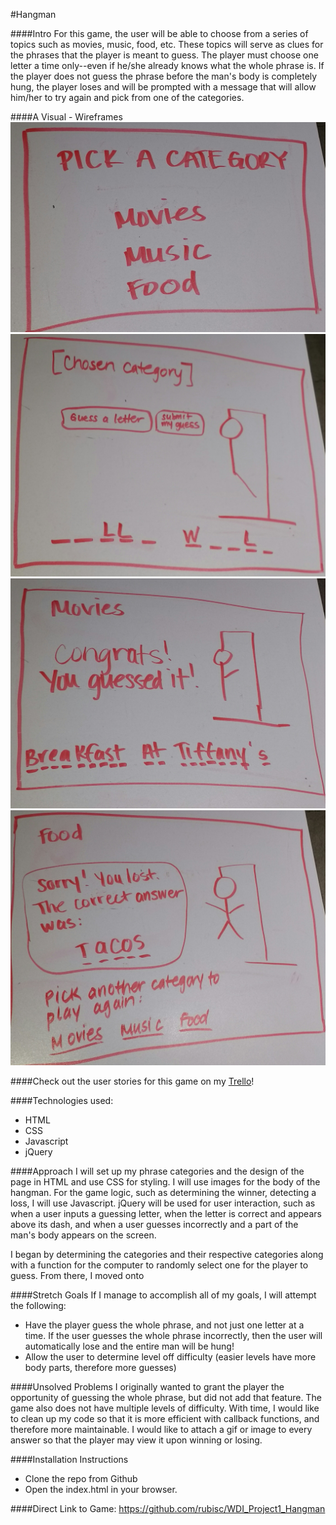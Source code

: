 #Hangman

####Intro
For this game, the user will be able to choose from a series of topics such as movies, music, food, etc. These topics will serve as clues for the phrases that the player is meant to guess. The player must choose one letter a time only--even if he/she already knows what the whole phrase is. If the player does not guess the phrase before the man's body is completely hung, the player loses and will be prompted with a message that will allow him/her to try again and pick from one of the categories.

####A Visual - Wireframes
![Wireframe1](./assets/Hangman_Wireframe1.jpg)
![Wireframe2](./assets/Hangman_Wireframe2.jpg)
![Wireframe3](./assets/Hangman_Wireframe3.jpg)
![Wireframe4](./assets/Hangman_Wireframe4.jpg)

####Check out the user stories for this game on my [Trello](https://trello.com/b/ot7Xo7QV/wdi-sm-43-project-1)!

####Technologies used:
+ HTML
+ CSS
+ Javascript
+ jQuery


####Approach
I will set up my phrase categories and the design of the page in HTML and use CSS for styling. I will use images for the body of the hangman. For the game logic, such as determining the winner, detecting a loss, I will use Javascript. jQuery will be used for user interaction, such as when a user inputs a guessing letter, when the letter is correct and appears above its dash, and when a user guesses incorrectly and a part of the man's body appears on the screen.

I began by determining the categories and their respective categories along with a function for the computer to randomly select one for the player to guess. From there, I moved onto 

####Stretch Goals
If I manage to accomplish all of my goals, I will attempt the following:

+ Have the player guess the whole phrase, and not just one letter at a time. If the user guesses the whole phrase incorrectly, then the user will automatically lose and the entire man will be hung!
+ Allow the user to determine level off difficulty (easier levels have more body parts, therefore more guesses)

####Unsolved Problems
I originally wanted to grant the player the opportunity of guessing the whole phrase, but did not add that feature. The game also does not have multiple levels of difficulty. With time, I would like to clean up my code so that it is more efficient with callback functions, and therefore more maintainable. I would like to attach a gif or image to every answer so that the player may view it upon winning or losing.

####Installation Instructions
+ Clone the repo from Github 
+ Open the index.html in your browser.

####Direct Link to Game: https://github.com/rubisc/WDI_Project1_Hangman
